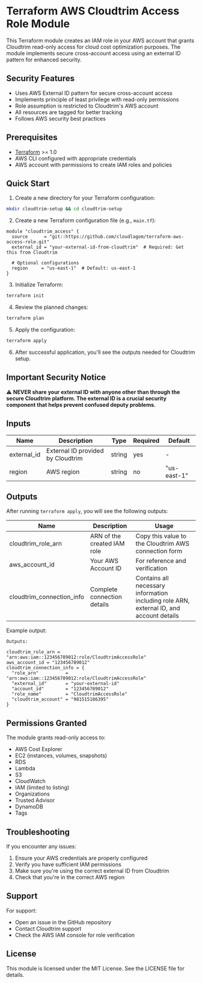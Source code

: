 # Terraform AWS Cloudtrim Access Role Module

This Terraform module creates an IAM role in your AWS account that grants Cloudtrim read-only access for cloud cost optimization purposes. The module implements secure cross-account access using an external ID pattern for enhanced security.

## Security Features

- Uses AWS External ID pattern for secure cross-account access
- Implements principle of least privilege with read-only permissions
- Role assumption is restricted to Cloudtrim's AWS account
- All resources are tagged for better tracking
- Follows AWS security best practices

## Prerequisites

- [Terraform](https://www.terraform.io/downloads.html) >= 1.0
- AWS CLI configured with appropriate credentials
- AWS account with permissions to create IAM roles and policies

## Quick Start

1. Create a new directory for your Terraform configuration:
```bash
mkdir cloudtrim-setup && cd cloudtrim-setup
```

2. Create a new Terraform configuration file (e.g., `main.tf`):
```hcl
module "cloudtrim_access" {
  source      = "git::https://github.com/cloudlagom/terraform-aws-access-role.git"
  external_id = "your-external-id-from-cloudtrim"  # Required: Get this from Cloudtrim
  
  # Optional configurations
  region     = "us-east-1"  # Default: us-east-1
}
```

3. Initialize Terraform:
```bash
terraform init
```

4. Review the planned changes:
```bash
terraform plan
```

5. Apply the configuration:
```bash
terraform apply
```

6. After successful application, you'll see the outputs needed for Cloudtrim setup.

## Important Security Notice

⚠️ **NEVER share your external ID with anyone other than through the secure Cloudtrim platform. The external ID is a crucial security component that helps prevent confused deputy problems.**

## Inputs

| Name | Description | Type | Required | Default |
|------|-------------|------|----------|---------|
| external_id | External ID provided by Cloudtrim | string | yes | - |
| region | AWS region | string | no | "us-east-1" |

## Outputs

After running `terraform apply`, you will see the following outputs:

| Name | Description | Usage |
|------|-------------|-------|
| cloudtrim_role_arn | ARN of the created IAM role | Copy this value to the Cloudtrim AWS connection form |
| aws_account_id | Your AWS Account ID | For reference and verification |
| cloudtrim_connection_info | Complete connection details | Contains all necessary information including role ARN, external ID, and account details |

Example output:
```hcl
Outputs:

cloudtrim_role_arn = "arn:aws:iam::123456789012:role/CloudtrimAccessRole"
aws_account_id = "123456789012"
cloudtrim_connection_info = {
  "role_arn"          = "arn:aws:iam::123456789012:role/CloudtrimAccessRole"
  "external_id"       = "your-external-id"
  "account_id"        = "123456789012"
  "role_name"         = "CloudtrimAccessRole"
  "cloudtrim_account" = "981515186395"
}
```

## Permissions Granted

The module grants read-only access to:
- AWS Cost Explorer
- EC2 (instances, volumes, snapshots)
- RDS
- Lambda
- S3
- CloudWatch
- IAM (limited to listing)
- Organizations
- Trusted Advisor
- DynamoDB
- Tags

## Troubleshooting

If you encounter any issues:

1. Ensure your AWS credentials are properly configured
2. Verify you have sufficient IAM permissions
3. Make sure you're using the correct external ID from Cloudtrim
4. Check that you're in the correct AWS region

## Support

For support:
- Open an issue in the GitHub repository
- Contact Cloudtrim support
- Check the AWS IAM console for role verification

## License

This module is licensed under the MIT License. See the LICENSE file for details.
